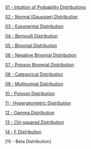 [01 - Intuition of Probability Distributions](https://github.com/yangshiteng/StatQuest-Study-Notes/blob/main/Notes/01%20-%20Probability%20Distributions.md)

[02 - Normal (Gaussian) Distribution](https://github.com/yangshiteng/StatQuest-Study-Notes/blob/main/Notes/Normal%20(Gaussian)%20Distribution.md)

[03 - Exponential Distribution](https://github.com/yangshiteng/StatQuest-Study-Notes/blob/main/Notes/Exponential%20Distribution.md)

[04 - Bernoulli Distribution](https://github.com/yangshiteng/StatQuest-Study-Notes/blob/main/Notes/Bernoulli%20Distribution.md)

[05 - Binomial Distribution](https://github.com/yangshiteng/StatQuest-Study-Notes/blob/main/Notes/Binomial%20Distribution.md)

[06 - Negative Binomial Distribution](https://github.com/yangshiteng/StatQuest-Study-Notes/blob/main/Notes/Negative%20Binomial%20Distribution.md)

[07 - Poisson Binomial Distribution](https://github.com/yangshiteng/StatQuest-Study-Notes/blob/main/Notes/Poisson%20Binomial%20Distribution.md)

[08 - Categorical Distribution](https://github.com/yangshiteng/StatQuest-Study-Notes/blob/main/Notes/Categorical%20Distribution.md)

[09 - Multinomial Distribution](https://github.com/yangshiteng/StatQuest-Study-Notes/blob/main/Notes/Multinomial%20Distribution.md)

[10 - Poisson Distribution](https://github.com/yangshiteng/StatQuest-Study-Notes/blob/main/Notes/Poisson%20Distribution.md)

[11 - Hypergeometric Distribution](https://github.com/yangshiteng/StatQuest-Study-Notes/blob/main/Notes/Hypergeometric%20Distribution.md)

[12 - Gamma Distribution](https://github.com/yangshiteng/StatQuest-Study-Notes/blob/main/Notes/gamma%20distribution.md)

[13 - Chi-squared Distribution](https://github.com/yangshiteng/StatQuest-Study-Notes/blob/main/Notes/Chi-squared%20Distribution.md)

[14 - F Distribution](https://github.com/yangshiteng/StatQuest-Study-Notes/blob/main/Notes/F%20Distribution.md)

[15 - Beta Distribution]
